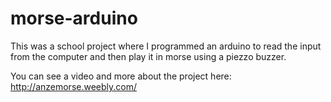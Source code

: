 # morse-arduino

This was a school project where I programmed an arduino to read the input from the computer and then play it in morse using a piezzo buzzer.

You can see a video and more about the project here: http://anzemorse.weebly.com/ 
